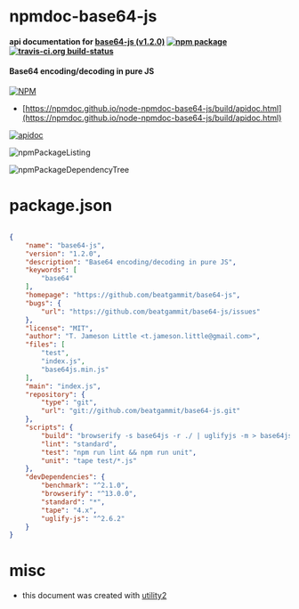 # npmdoc-base64-js

#### api documentation for  [base64-js (v1.2.0)](https://github.com/beatgammit/base64-js)  [![npm package](https://img.shields.io/npm/v/npmdoc-base64-js.svg?style=flat-square)](https://www.npmjs.org/package/npmdoc-base64-js) [![travis-ci.org build-status](https://api.travis-ci.org/npmdoc/node-npmdoc-base64-js.svg)](https://travis-ci.org/npmdoc/node-npmdoc-base64-js)

#### Base64 encoding/decoding in pure JS

[![NPM](https://nodei.co/npm/base64-js.png?downloads=true&downloadRank=true&stars=true)](https://www.npmjs.com/package/base64-js)

- [https://npmdoc.github.io/node-npmdoc-base64-js/build/apidoc.html](https://npmdoc.github.io/node-npmdoc-base64-js/build/apidoc.html)

[![apidoc](https://npmdoc.github.io/node-npmdoc-base64-js/build/screenCapture.buildCi.browser.%252Ftmp%252Fbuild%252Fapidoc.html.png)](https://npmdoc.github.io/node-npmdoc-base64-js/build/apidoc.html)

![npmPackageListing](https://npmdoc.github.io/node-npmdoc-base64-js/build/screenCapture.npmPackageListing.svg)

![npmPackageDependencyTree](https://npmdoc.github.io/node-npmdoc-base64-js/build/screenCapture.npmPackageDependencyTree.svg)



# package.json

```json

{
    "name": "base64-js",
    "version": "1.2.0",
    "description": "Base64 encoding/decoding in pure JS",
    "keywords": [
        "base64"
    ],
    "homepage": "https://github.com/beatgammit/base64-js",
    "bugs": {
        "url": "https://github.com/beatgammit/base64-js/issues"
    },
    "license": "MIT",
    "author": "T. Jameson Little <t.jameson.little@gmail.com>",
    "files": [
        "test",
        "index.js",
        "base64js.min.js"
    ],
    "main": "index.js",
    "repository": {
        "type": "git",
        "url": "git://github.com/beatgammit/base64-js.git"
    },
    "scripts": {
        "build": "browserify -s base64js -r ./ | uglifyjs -m > base64js.min.js",
        "lint": "standard",
        "test": "npm run lint && npm run unit",
        "unit": "tape test/*.js"
    },
    "devDependencies": {
        "benchmark": "^2.1.0",
        "browserify": "^13.0.0",
        "standard": "*",
        "tape": "4.x",
        "uglify-js": "^2.6.2"
    }
}
```



# misc
- this document was created with [utility2](https://github.com/kaizhu256/node-utility2)
